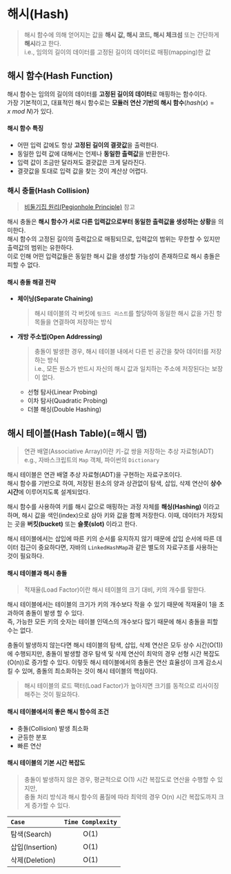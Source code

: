 # 해시(Hash)

> 해시 함수에 의해 얻어지는 값을 **해시 값, 해시 코드, 해시 체크섬** 또는 간단하게 **해시**라고 한다.   
> i.e., 임의의 길이의 데이터를 고정된 길이의 데이터로 매핑(mapping)한 값

## 해시 함수(Hash Function)

해시 함수는 임의의 길이의 데이터를 **고정된 길이의 데이터**로 매핑하는 함수이다.  
가장 기본적이고, 대표적인 해시 함수로는 **모듈러 연산 기반의 해시 함수**($hash(x) = x \ mod \ N$)가 있다. 

#### 해시 함수 특징
- 어떤 입력 값에도 항상 **고정된 길이의 결괏값**을 출력한다.
- 동일한 입력 값에 대해서는 언제나 **동일한 출력값**을 반환한다.
- 입력 값이 조금만 달라져도 결괏값은 크게 달라진다.
- 결괏값을 토대로 입력 값을 찾는 것이 계산상 어렵다.

### 해시 충돌(Hash Collision)
> [비둘기집 원리(Pegionhole Principle)](https://ko.wikipedia.org/wiki/%EB%B9%84%EB%91%98%EA%B8%B0%EC%A7%91_%EC%9B%90%EB%A6%AC) 참고 

해시 충돌은 **해시 함수가 서로 다른 입력값으로부터 동일한 출력값을 생성하는 상황**을 의미한다.    
해시 함수의 고정된 길이의 출력값으로 매핑되므로, 입력값의 범위는 무한할 수 있지만 출력값의 범위는 유한하다.  
이로 인해 어떤 입력값들은 동일한 해시 값을 생성할 가능성이 존재하므로 해시 충돌은 피할 수 없다.

#### 해시 충돌 해결 전략 
- **체이닝(Separate Chaining)**  
    > 해시 테이블의 각 버킷에 `링크드 리스트`를 할당하여 동일한 해시 값을 가진 항목들을 연결하여 저장하는 방식  

- **개방 주소법(Open Addressing)**
    > 충돌이 발생한 경우, 해시 테이블 내에서 다른 빈 공간을 찾아 데이터를 저장하는 방식  
    > i.e., 모든 원소가 반드시 자신의 해시 값과 일치하는 주소에 저장된다는 보장이 없다. 

    - 선형 탐사(Linear Probing)
    - 이차 탐사(Quadratic Probing)
    - 더블 해싱(Double Hashing)

## 해시 테이블(Hash Table)(=해시 맵)

> 연관 배열(Associative Array)이란 키-값 쌍을 저장하는 추상 자료형(ADT)  
> e.g., 자바스크립트의 `Map` 객체, 파이썬의 `Dictionary`

해시 테이블은 연관 배열 추상 자료형(ADT)을 구현하는 자료구조이다.  
해시 함수를 기반으로 하여, 저장된 원소의 양과 상관없이 탐색, 삽입, 삭제 연산이 **상수 시간**에 이루어지도록 설계되었다.

해시 함수를 사용하여 키를 해시 값으로 매핑하는 과정 자체를 **해싱(Hashing)** 이라고 하며, 해시 값을 색인(index)으로 삼아 키와 값을 함께 저장한다. 이때, 데이터가 저장되는 곳을 **버킷(bucket)** 또는 **슬롯(slot)** 이라고 한다. 

해시 테이블에서는 삽입에 따른 키의 순서를 유지하지 않기 때문에 삽입 순서에 따른 데이터 접근이 중요하다면, 자바의 `LinkedHashMap`과 같은 별도의 자료구조를 사용하는 것이 필요하다.  

#### 해시 테이블과 해시 충돌 

> 적재율(Load Factor)이란 해시 테이블의 크기 대비, 키의 개수를 말한다. 

해시 테이블에서는 테이블의 크기가 키의 개수보다 작을 수 있기 때문에 적재율이 1을 초과하여 충돌이 발생 할 수 있다.  
즉, 가능한 모든 키의 숫자는 테이블 인덱스의 개수보다 많기 때문에 해시 충돌을 피할 수는 없다.

충돌이 발생하지 않는다면 해시 테이블의 탐색, 삽입, 삭제 연산은 모두 상수 시간(O(1))에 수행되지만, 충돌이 발생할 경우 탐색 및 삭제 연산이 최악의 경우 선형 시간 복잡도(O(n))로 증가할 수 있다. 이렇듯 해시 테이블에서의 충돌은 연산 효율성이 크게 감소시킬 수 있며, 충돌의 최소화하는 것이 해시 테이블의 핵심이다. 

> 해시 테이블의 로드 팩터(Load Factor)가 높아지면 크기를 동적으로 리사이징 해주는 것이 필요하다. 

#### 해시 테이블에서의 좋은 해시 함수의 조건
- 충돌(Collision) 발생 최소화
- 균등한 분포
- 빠른 연산 

#### 해시 테이블의 기본 시간 복잡도
> 충돌이 발생하지 않은 경우, 평균적으로 O(1) 시간 복잡도로 연산을 수행할 수 있지만,   
> 충돌 처리 방식과 해시 함수의 품질에 따라 최악의 경우 O(n) 시간 복잡도까지 크게 증가할 수 있다.

| `Case` | `Time Complexity` |
| :--- | :----: | 
| 탐색(Search)   | O(1) | 
| 삽입(Insertion)   | O(1) | 
| 삭제(Deletion)   | O(1) | 

